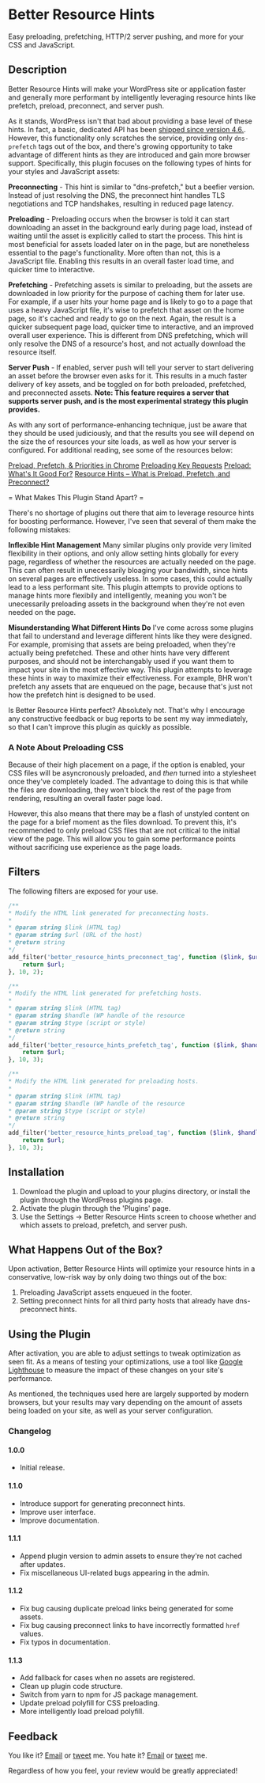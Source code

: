 # Better Resource Hints
Easy preloading, prefetching, HTTP/2 server pushing, and more for your CSS and JavaScript.

## Description
Better Resource Hints will make your WordPress site or application faster and generally more performant by intelligently leveraging resource hints like prefetch, preload, preconnect, and server push.

As it stands, WordPress isn't that bad about providing a base level of these hints. In fact, a basic, dedicated API has been [shipped since version 4.6.](https://make.wordpress.org/core/2016/07/06/resource-hints-in-4-6/). However, this functionality only scratches the service, providing only `dns-prefetch` tags out of the box, and there's growing opportunity to take advantage of different hints as they are introduced and gain more browser support. Specifically, this plugin focuses on the following types of hints for your styles and JavaScript assets:

**Preconnecting** - This hint is similar to "dns-prefetch," but a beefier version. Instead of just resolving the DNS, the preconnect hint handles TLS negotiations and TCP handshakes, resulting in reduced page latency.

**Preloading** - Preloading occurs when the browser is told it can start downloading an asset in the background early during page load, instead of waiting until the asset is explicitly called to start the process. This hint is most beneficial for assets loaded later on in the page, but are nonetheless essential to the page's functionality. More often than not, this is a JavaScript file. Enabling this results in an overall faster load time, and quicker time to interactive.

**Prefetching** - Prefetching assets is similar to preloading, but the assets are downloaded in low priority for the purpose of caching them for later use. For example, if a user hits your home page and is likely to go to a page that uses a heavy JavaScript file, it's wise to prefetch that asset on the home page, so it's cached and ready to go on the next. Again, the result is a quicker subsequent page load, quicker time to interactive, and an improved overall user experience. This is different from DNS prefetching, which will only resolve the DNS of a resource's host, and not actually download the resource itself.

**Server Push** - If enabled, server push will tell your server to start delivering an asset before the browser even asks for it. This results in a much faster delivery of key assets, and be toggled on for both preloaded, prefetched, and preconnected assets. **Note: This feature requires a server that supports server push, and is the most experimental strategy this plugin provides.**

As with any sort of performance-enhancing technique, just be aware that they should be used judiciously, and that the results you see will depend on the size the of resources your site loads, as well as how your server is configured. For additional reading, see some of the resources below:

[Preload, Prefetch, & Priorities in Chrome](https://medium.com/reloading/preload-prefetch-and-priorities-in-chrome-776165961bbf)
[Preloading Key Requests](https://developers.google.com/web/tools/lighthouse/audits/preload)
[Preload: What's It Good For?](https://www.smashingmagazine.com/2016/02/preload-what-is-it-good-for/)
[Resource Hints – What is Preload, Prefetch, and Preconnect?](https://www.keycdn.com/blog/resource-hints/)

= What Makes This Plugin Stand Apart? =

There's no shortage of plugins out there that aim to leverage resource hints for boosting performance. However, I've seen that several of them make the following mistakes:

**Inflexible Hint Management** Many similar plugins only provide very limited flexibility in their options, and only allow setting hints globally for every page, regardless of whether the resources are actually needed on the page. This can often result in unecessarily bloaging your bandwidth, since hints on several pages are effectively useless. In some cases, this could actually lead to a less performant site. This plugin attempts to provide options to manage hints more flexibily and intelligently, meaning you won't be unecessarily preloading assets in the background when they're not even needed on the page.

**Misunderstanding What Different Hints Do** I've come across some plugins that fail to understand and leverage different hints like they were designed. For example, promising that assets are being preloaded, when they're actually being prefetched. These and other hints have very different purposes, and should not be interchangably used if you want them to impact your site in the most effective way. This plugin attempts to leverage these hints in way to maximize their effectiveness. For example, BHR won't prefetch any assets that are enqueued on the page, because that's just not how the prefetch hint is designed to be used.

Is Better Resource Hints perfect? Absolutely not. That's why I encourage any constructive feedback or bug reports to be sent my way immediately, so that I can't improve this plugin as quickly as possible.


### A Note About Preloading CSS

Because of their high placement on a page, if the option is enabled, your CSS files will be asyncronously preloaded, and _then_ turned into a stylesheet once they've completely loaded. The advantage to doing this is that while the files are downloading, they won't block the rest of the page from rendering, resulting an overall faster page load.

However, this also means that there may be a flash of unstyled content on the page for a brief moment as the files download. To prevent this, it's recommended to only preload CSS files that are not critical to the initial view of the page. This will allow you to gain some performance points without sacrificing use experience as the page loads.

## Filters

The following filters are exposed for your use.

```php
/**
* Modify the HTML link generated for preconnecting hosts.
*
* @param string $link (HTML tag)
* @param string $url (URL of the host)
* @return string
*/
add_filter('better_resource_hints_preconnect_tag', function ($link, $url) {
	return $url;
}, 10, 2);
```

```php
/**
* Modify the HTML link generated for prefetching hosts.
*
* @param string $link (HTML tag)
* @param string $handle (WP handle of the resource
* @param string $type (script or style)
* @return string
*/
add_filter('better_resource_hints_prefetch_tag', function ($link, $handle, $type) {
	return $url;
}, 10, 3);
```

```php
/**
* Modify the HTML link generated for preloading hosts.
*
* @param string $link (HTML tag)
* @param string $handle (WP handle of the resource
* @param string $type (script or style)
* @return string
*/
add_filter('better_resource_hints_preload_tag', function ($link, $handle, $type) {
	return $url;
}, 10, 3);
```

## Installation
1. Download the plugin and upload to your plugins directory, or install the plugin through the WordPress plugins page.
2. Activate the plugin through the 'Plugins' page.
3. Use the Settings -> Better Resource Hints screen to choose whether and which assets to preload, prefetch, and server push.

## What Happens Out of the Box?
Upon activation, Better Resource Hints will optimize your resource hints in a conservative, low-risk way by only doing two things out of the box:

1. Preloading JavaScript assets enqueued in the footer.
2. Setting preconnect hints for all third party hosts that already have dns-preconnect hints.

## Using the Plugin

After activation, you are able to adjust settings to tweak optimization as seen fit. As a means of testing your optimizations, use a tool like [Google Lighthouse](https://developers.google.com/web/tools/lighthouse/) to measure the impact of these changes on your site's performance.

As mentioned, the techniques used here are largely supported by modern browsers, but your results may vary depending on the amount of assets being loaded on your site, as well as your server configuration.

### Changelog

#### 1.0.0
* Initial release.

#### 1.1.0
* Introduce support for generating preconnect hints.
* Improve user interface.
* Improve documentation.

#### 1.1.1
* Append plugin version to admin assets to ensure they're not cached after updates.
* Fix miscellaneous UI-related bugs appearing in the admin.

#### 1.1.2
* Fix bug causing duplicate preload links being generated for some assets.
* Fix bug causing preconnect links to have incorrectly formatted `href` values.
* Fix typos in documentation.

#### 1.1.3
* Add fallback for cases when no assets are registered.
* Clean up plugin code structure.
* Switch from yarn to npm for JS package management.
* Update preload polyfill for CSS preloading.
* More intelligently load preload polyfill.

## Feedback
You like it? [Email](mailto:alex@macarthur.me) or [tweet](http://www.twitter.com/amacarthur) me. You hate it? [Email](mailto:alex@macarthur.me) or [tweet](http://www.twitter.com/amacarthur) me.

Regardless of how you feel, your review would be greatly appreciated!
